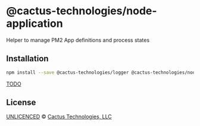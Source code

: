 <!--@h1([pkg.name])-->

# @cactus-technologies/node-application

<!--/@-->

<!--@pkg.description-->

Helper to manage PM2 App definitions and process states

<!--/@-->

<!--@installation()-->

## Installation

```sh
npm install --save @cactus-technologies/logger @cactus-technologies/node-application
```

<!--/@-->

[TODO]('TODO.md')

<!--@license()-->

## License

[UNLICENCED](./LICENSE) © [Cactus Technologies, LLC](https://www.cactus.is)

<!--/@-->

